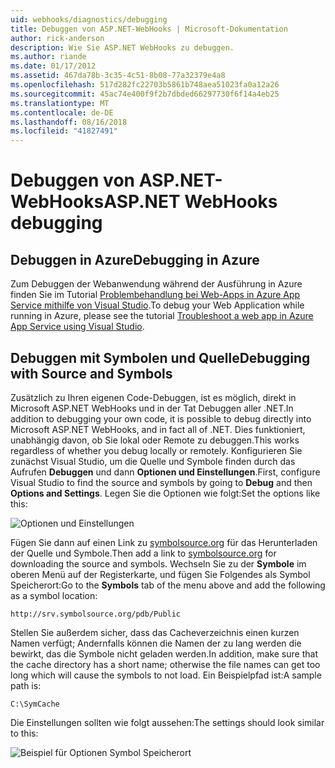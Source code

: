 ```yaml
---
uid: webhooks/diagnostics/debugging
title: Debuggen von ASP.NET-WebHooks | Microsoft-Dokumentation
author: rick-anderson
description: Wie Sie ASP.NET WebHooks zu debuggen.
ms.author: riande
ms.date: 01/17/2012
ms.assetid: 467da78b-3c35-4c51-8b08-77a32379e4a8
ms.openlocfilehash: 517d282fc22703b5861b748aea51023fa0a12a26
ms.sourcegitcommit: 45ac74e400f9f2b7dbded66297730f6f14a4eb25
ms.translationtype: MT
ms.contentlocale: de-DE
ms.lasthandoff: 08/16/2018
ms.locfileid: "41827491"
---
```

# <a name="aspnet-webhooks-debugging"></a><span data-ttu-id="f2f78-103">Debuggen von ASP.NET-WebHooks</span><span class="sxs-lookup"><span data-stu-id="f2f78-103">ASP.NET WebHooks debugging</span></span>  

## <a name="debugging-in-azure"></a><span data-ttu-id="f2f78-104">Debuggen in Azure</span><span class="sxs-lookup"><span data-stu-id="f2f78-104">Debugging in Azure</span></span>

<span data-ttu-id="f2f78-105">Zum Debuggen der Webanwendung während der Ausführung in Azure finden Sie im Tutorial [Problembehandlung bei Web-Apps in Azure App Service mithilfe von Visual Studio](https://azure.microsoft.com/documentation/articles/web-sites-dotnet-troubleshoot-visual-studio/#webserverlogs).</span><span class="sxs-lookup"><span data-stu-id="f2f78-105">To debug your Web Application while running in Azure, please see the tutorial [Troubleshoot a web app in Azure App Service using Visual Studio](https://azure.microsoft.com/documentation/articles/web-sites-dotnet-troubleshoot-visual-studio/#webserverlogs).</span></span>

## <a name="debugging-with-source-and-symbols"></a><span data-ttu-id="f2f78-106">Debuggen mit Symbolen und Quelle</span><span class="sxs-lookup"><span data-stu-id="f2f78-106">Debugging with Source and Symbols</span></span>

<span data-ttu-id="f2f78-107">Zusätzlich zu Ihren eigenen Code-Debuggen, ist es möglich, direkt in Microsoft ASP.NET WebHooks und in der Tat Debuggen aller .NET.</span><span class="sxs-lookup"><span data-stu-id="f2f78-107">In addition to debugging your own code, it is possible to debug directly into Microsoft ASP.NET WebHooks, and in fact all of .NET.</span></span> <span data-ttu-id="f2f78-108">Dies funktioniert, unabhängig davon, ob Sie lokal oder Remote zu debuggen.</span><span class="sxs-lookup"><span data-stu-id="f2f78-108">This works regardless of whether you debug locally or remotely.</span></span> <span data-ttu-id="f2f78-109">Konfigurieren Sie zunächst Visual Studio, um die Quelle und Symbole finden durch das Aufrufen **Debuggen** und dann **Optionen und Einstellungen**.</span><span class="sxs-lookup"><span data-stu-id="f2f78-109">First, configure Visual Studio to find the source and symbols by going to **Debug** and then **Options and Settings**.</span></span> <span data-ttu-id="f2f78-110">Legen Sie die Optionen wie folgt:</span><span class="sxs-lookup"><span data-stu-id="f2f78-110">Set the options like this:</span></span>

![Optionen und Einstellungen](_static/SourceSymbols.png)

<span data-ttu-id="f2f78-112">Fügen Sie dann auf einen Link zu [symbolsource.org](http://symbolsource.org) für das Herunterladen der Quelle und Symbole.</span><span class="sxs-lookup"><span data-stu-id="f2f78-112">Then add a link to [symbolsource.org](http://symbolsource.org) for downloading the source and symbols.</span></span> <span data-ttu-id="f2f78-113">Wechseln Sie zu der **Symbole** im oberen Menü auf der Registerkarte, und fügen Sie Folgendes als Symbol Speicherort:</span><span class="sxs-lookup"><span data-stu-id="f2f78-113">Go to the **Symbols** tab of the menu above and add the following as a symbol location:</span></span>

```
http://srv.symbolsource.org/pdb/Public
```

<span data-ttu-id="f2f78-114">Stellen Sie außerdem sicher, dass das Cacheverzeichnis einen kurzen Namen verfügt; Andernfalls können die Namen der zu lang werden die bewirkt, das die Symbole nicht geladen werden.</span><span class="sxs-lookup"><span data-stu-id="f2f78-114">In addition, make sure that the cache directory has a short name; otherwise the file names can get too long which will cause the symbols to not load.</span></span> <span data-ttu-id="f2f78-115">Ein Beispielpfad ist:</span><span class="sxs-lookup"><span data-stu-id="f2f78-115">A sample path is:</span></span>

```
C:\SymCache
```

<span data-ttu-id="f2f78-116">Die Einstellungen sollten wie folgt aussehen:</span><span class="sxs-lookup"><span data-stu-id="f2f78-116">The settings should look similar to this:</span></span>

![Beispiel für Optionen Symbol Speicherort](_static/SymSource.png)
